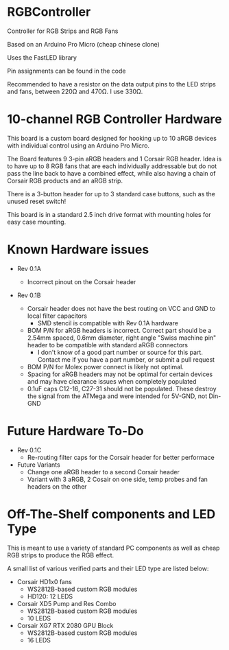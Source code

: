 # RGBController
Controller for RGB Strips and RGB Fans

Based on an Arduino Pro Micro (cheap chinese clone) 

Uses the FastLED library

Pin assignments can be found in the code

Recommended to have a resistor on the data output pins to the LED strips and fans, between 220Ω and 470Ω. I use 330Ω.

# 10-channel RGB Controller Hardware

This board is a custom board designed for hooking up to 10 aRGB devices with individual control using an Arduino Pro Micro. 

The Board features 9 3-pin aRGB headers and 1 Corsair RGB header. Idea is to have up to 8 RGB fans that are each individually addressable but do not pass the line back to have a combined effect, 
while also having a chain of Corsair RGB products and an aRGB strip.

There is a 3-button header for up to 3 standard case buttons, such as the unused reset switch!

This board is in a standard 2.5 inch drive format with mounting holes for easy case mounting.

# Known Hardware issues

- Rev 0.1A 
	- Incorrect pinout on the Corsair header
	
- Rev 0.1B
	- Corsair header does not have the best routing on VCC and GND to local filter capacitors
		- SMD stencil is compatible with Rev 0.1A hardware
	- BOM P/N for aRGB headers is incorrect. Correct part should be a 2.54mm spaced, 0.6mm diameter, right angle "Swiss machine pin" header to be compatible with standard aRGB connectors
		- I don't know of a good part number or source for this part. Contact me if you have a part number, or submit a pull request
	- BOM P/N for Molex power connect is likely not optimal. 
	- Spacing for aRGB headers may not be optimal for certain devices and may have clearance issues when completely populated
	- 0.1uF caps C12-16, C27-31 should not be populated. These destroy the signal from the ATMega and were intended for 5V-GND, not Din-GND

# Future Hardware To-Do

- Rev 0.1C
	- Re-routing filter caps for the Corsair header for better performace
- Future Variants
	- Change one aRGB header to a second Corsair header
	- Variant with 3 aRGB, 2 Cosair on one side, temp probes and fan headers on the other


# Off-The-Shelf components and LED Type
This is meant to use a variety of standard PC components as well as cheap RGB strips to produce the RGB effect.

A small list of various verified parts and their LED type are listed below:

- Corsair HD1x0 fans
    - WS2812B-based custom RGB modules
	- HD120: 12 LEDS
- Corsair XD5 Pump and Res Combo
    - WS2812B-based custom RGB modules
	- 10 LEDS
- Corsair XG7 RTX 2080 GPU Block
	- WS2812B-based custom RGB modules
	- 16 LEDS
